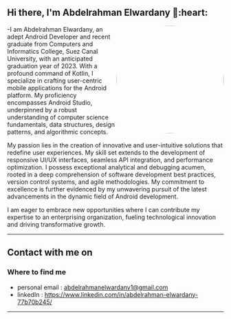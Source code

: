 <h2> Hi there, I'm Abdelrahman Elwardany 👋:heart: </h2>

 <img align='right' src="https://upload.wikimedia.org/wikipedia/en/7/75/The_Case_Study_of_Vanitas_volume_1_cover.jpg" style="width:250px;border-radius:50%;">
 
-I am Abdelrahman Elwardany, an adept Android Developer and recent graduate from Computers and Informatics College, Suez Canal University, with an anticipated graduation year of 2023. With a profound command of Kotlin, I specialize in crafting user-centric mobile applications for the Android platform. My proficiency encompasses Android Studio, underpinned by a robust understanding of computer science fundamentals, data structures, design patterns, and algorithmic concepts.

My passion lies in the creation of innovative and user-intuitive solutions that redefine user experiences. My skill set extends to the development of responsive UI/UX interfaces, seamless API integration, and performance optimization. I possess exceptional analytical and debugging acumen, rooted in a deep comprehension of software development best practices, version control systems, and agile methodologies. My commitment to excellence is further evidenced by my unwavering pursuit of the latest advancements in the dynamic field of Android development.

I am eager to embrace new opportunities where I can contribute my expertise to an enterprising organization, fueling technological innovation and driving transformative growth.
<hr>

<h2> Contact with me on </h2>

<h3>Where to find me</h3>

- personal email : abdelrahmanelwardany1@gmail.com
- linkedIn : https://www.linkedin.com/in/abdelrahman-elwardany-77b70b245/
<hr>
